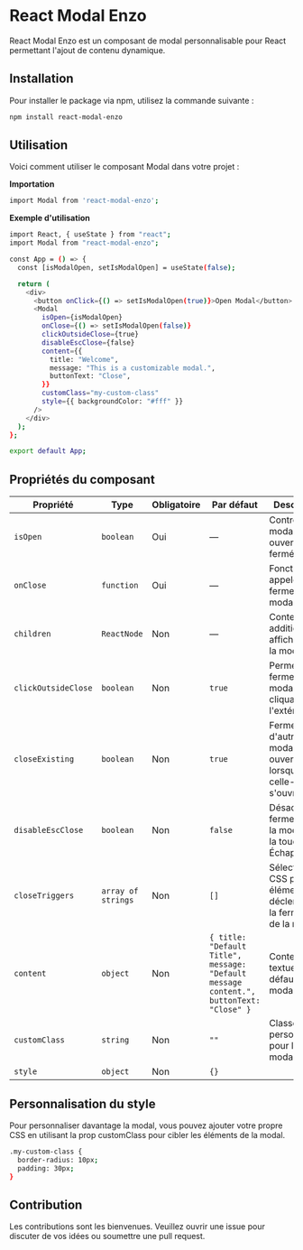 # React Modal Enzo

React Modal Enzo est un composant de modal personnalisable pour React permettant l'ajout de contenu dynamique.

## Installation

Pour installer le package via npm, utilisez la commande suivante :

```bash
npm install react-modal-enzo
```

## Utilisation

Voici comment utiliser le composant Modal dans votre projet :

**Importation**

```bash
import Modal from 'react-modal-enzo';
```

**Exemple d'utilisation**

```bash
import React, { useState } from "react";
import Modal from "react-modal-enzo";

const App = () => {
  const [isModalOpen, setIsModalOpen] = useState(false);

  return (
    <div>
      <button onClick={() => setIsModalOpen(true)}>Open Modal</button>
      <Modal
        isOpen={isModalOpen}
        onClose={() => setIsModalOpen(false)}
        clickOutsideClose={true}
        disableEscClose={false}
        content={{
          title: "Welcome",
          message: "This is a customizable modal.",
          buttonText: "Close",
        }}
        customClass="my-custom-class"
        style={{ backgroundColor: "#fff" }}
      />
    </div>
  );
};

export default App;
```

## Propriétés du composant

| Propriété           | Type               | Obligatoire | Par défaut                                                                             | Description                                                                |
| ------------------- | ------------------ | ----------- | -------------------------------------------------------------------------------------- | -------------------------------------------------------------------------- |
| `isOpen`            | `boolean`          | Oui         | —                                                                                      | Contrôle si la modal est ouverte ou fermée.                                |
| `onClose`           | `function`         | Oui         | —                                                                                      | Fonction appelée pour fermer la modal.                                     |
| `children`          | `ReactNode`        | Non         | —                                                                                      | Contenu additionnel à afficher dans la modal.                              |
| `clickOutsideClose` | `boolean`          | Non         | `true`                                                                                 | Permet de fermer la modal en cliquant à l'extérieur.                       |
| `closeExisting`     | `boolean`          | Non         | `true`                                                                                 | Ferme d'autres modales ouvertes lorsque celle-ci s'ouvre.                  |
| `disableEscClose`   | `boolean`          | Non         | `false`                                                                                | Désactive la fermeture de la modal avec la touche Échap.                   |
| `closeTriggers`     | `array of strings` | Non         | `[]`                                                                                   | Sélecteurs CSS pour les éléments qui déclenchent la fermeture de la modal. |
| `content`           | `object`           | Non         | `{ title: "Default Title", message: "Default message content.", buttonText: "Close" }` | Contenu textuel par défaut de la modal.                                    |
| `customClass`       | `string`           | Non         | `""`                                                                                   | Classe CSS personnalisée pour la modal.                                    |
| `style`             | `object`           | Non         | `{}`                                                                                   |

## Personnalisation du style

Pour personnaliser davantage la modal, vous pouvez ajouter votre propre CSS en utilisant la prop customClass pour cibler les éléments de la modal.

```bash
.my-custom-class {
  border-radius: 10px;
  padding: 30px;
}
```

## Contribution

Les contributions sont les bienvenues. Veuillez ouvrir une issue pour discuter de vos idées ou soumettre une pull request.
